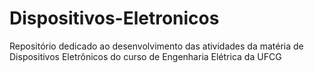 # Dispositivos-Eletronicos
Repositório dedicado ao desenvolvimento das atividades da matéria de Dispositivos Eletrônicos do curso de Engenharia Elétrica da UFCG
